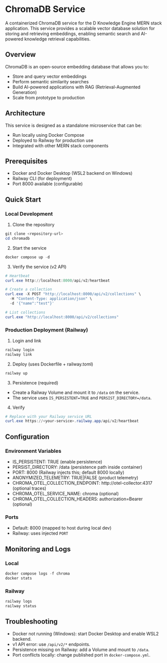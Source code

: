# ChromaDB Service

A containerized ChromaDB service for the D Knowledge Engine MERN stack application. This service provides a scalable vector database solution for storing and retrieving embeddings, enabling semantic search and AI-powered knowledge retrieval capabilities.

## Overview

ChromaDB is an open-source embedding database that allows you to:
- Store and query vector embeddings
- Perform semantic similarity searches
- Build AI-powered applications with RAG (Retrieval-Augmented Generation)
- Scale from prototype to production

## Architecture

This service is designed as a standalone microservice that can be:
- Run locally using Docker Compose
- Deployed to Railway for production use
- Integrated with other MERN stack components

## Prerequisites

- Docker and Docker Desktop (WSL2 backend on Windows)
- Railway CLI (for deployment)
- Port 8000 available (configurable)

## Quick Start

### Local Development

1. Clone the repository
```powershell
git clone <repository-url>
cd chromadb
```

2. Start the service
```powershell
docker compose up -d
```

3. Verify the service (v2 API)
```powershell
# Heartbeat
curl.exe http://localhost:8000/api/v2/heartbeat

# Create a collection
curl.exe -X POST "http://localhost:8000/api/v2/collections" \
  -H "Content-Type: application/json" \
  -d '{"name":"test"}'

# List collections
curl.exe "http://localhost:8000/api/v2/collections"
```
### Production Deployment (Railway)

1. Login and link
```powershell
railway login
railway link
```

2. Deploy (uses Dockerfile + railway.toml)
```powershell
railway up
```

3. Persistence (required)
- Create a Railway Volume and mount it to `/data` on the service.
- The service uses `IS_PERSISTENT=TRUE` and `PERSIST_DIRECTORY=/data`.

4. Verify
```powershell
# Replace with your Railway service URL
curl.exe https://<your-service>.railway.app/api/v2/heartbeat
```
## Configuration

### Environment Variables

- IS_PERSISTENT: TRUE (enable persistence)
- PERSIST_DIRECTORY: /data (persistence path inside container)
- PORT: 8000 (Railway injects this; default 8000 locally)
- ANONYMIZED_TELEMETRY: TRUE|FALSE (product telemetry)
- CHROMA_OTEL_COLLECTION_ENDPOINT: http://otel-collector:4317 (optional traces)
- CHROMA_OTEL_SERVICE_NAME: chroma (optional)
- CHROMA_OTEL_COLLECTION_HEADERS: authorization=Bearer <token> (optional)

### Ports
- Default: 8000 (mapped to host during local dev)
- Railway: uses injected `PORT`

## Monitoring and Logs

### Local
```powershell
docker compose logs -f chroma
docker stats
```

### Railway
```powershell
railway logs
railway status
```

## Troubleshooting

- Docker not running (Windows): start Docker Desktop and enable WSL2 backend.
- v1 API error: use `/api/v2/*` endpoints.
- Persistence missing on Railway: add a Volume and mount to `/data`.
- Port conflicts locally: change published port in `docker-compose.yml`.
